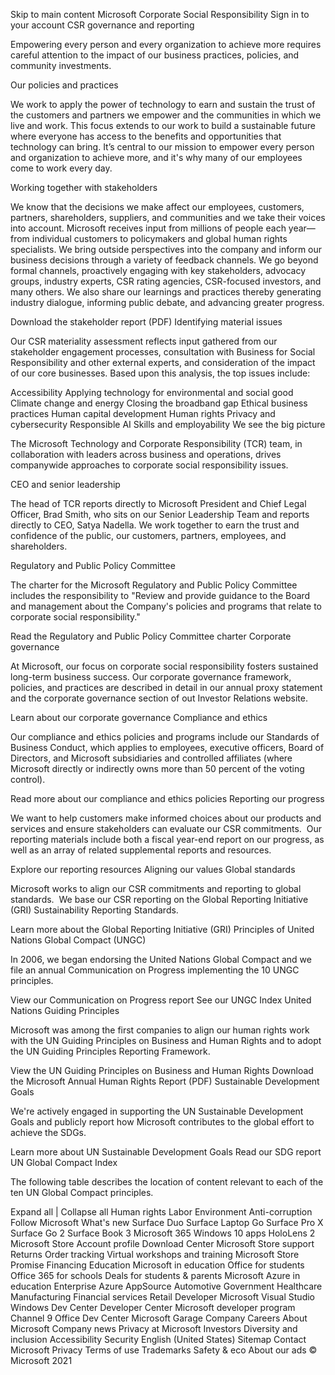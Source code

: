 Skip to main content
Microsoft
Corporate Social Responsibility 
Sign in to your account
CSR governance and reporting

Empowering every person and every organization to achieve more requires careful attention to the impact of our business practices, policies, and community investments.

Our policies and practices

We work to apply the power of technology to earn and sustain the trust of the customers and partners we empower and the communities in which we live and work. This focus extends to our work to build a sustainable future where everyone has access to the benefits and opportunities that technology can bring. It’s central to our mission to empower every person and organization to achieve more, and it's why many of our employees come to work every day.

Working together with stakeholders

We know that the decisions we make affect our employees, customers, partners, shareholders, suppliers, and communities and we take their voices into account. Microsoft receives input from millions of people each year—from individual customers to policymakers and global human rights specialists. We bring outside perspectives into the company and inform our business decisions through a variety of feedback channels. We go beyond formal channels, proactively engaging with key stakeholders, advocacy groups, industry experts, CSR rating agencies, CSR-focused investors, and many others. We also share our learnings and practices thereby generating industry dialogue, informing public debate, and advancing greater progress.

Download the stakeholder report (PDF) 
Identifying material issues

Our CSR materiality assessment reflects input gathered from our stakeholder engagement processes, consultation with Business for Social Responsibility and other external experts, and consideration of the impact of our core businesses. Based upon this analysis, the top issues include:

Accessibility
Applying technology for environmental and social good
Climate change and energy
Closing the broadband gap
Ethical business practices
Human capital development
Human rights
Privacy and cybersecurity
Responsible AI
Skills and employability
We see the big picture

The Microsoft Technology and Corporate Responsibility (TCR) team, in collaboration with leaders across business and operations, drives companywide approaches to corporate social responsibility issues.

CEO and senior leadership

The head of TCR reports directly to Microsoft President and Chief Legal Officer, Brad Smith, who sits on our Senior Leadership Team and reports directly to CEO, Satya Nadella. We work together to earn the trust and confidence of the public, our customers, partners, employees, and shareholders.

Regulatory and Public Policy Committee

The charter for the Microsoft Regulatory and Public Policy Committee includes the responsibility to "Review and provide guidance to the Board and management about the Company's policies and programs that relate to corporate social responsibility."

Read the Regulatory and Public Policy Committee charter 
Corporate governance

At Microsoft, our focus on corporate social responsibility fosters sustained long-term business success. Our corporate governance framework, policies, and practices are described in detail in our annual proxy statement and the corporate governance section of out Investor Relations website.

Learn about our corporate governance 
Compliance and ethics

Our compliance and ethics policies and programs include our Standards of Business Conduct, which applies to employees, executive officers, Board of Directors, and Microsoft subsidiaries and controlled affiliates (where Microsoft directly or indirectly owns more than 50 percent of the voting control).

Read more about our compliance and ethics policies 
Reporting our progress

We want to help customers make informed choices about our products and services and ensure stakeholders can evaluate our CSR commitments.  Our reporting materials include both a fiscal year-end report on our progress, as well as an array of related supplemental reports and resources.

Explore our reporting resources 
Aligning our values
Global standards

Microsoft works to align our CSR commitments and reporting to global standards.  We base our CSR reporting on the Global Reporting Initiative (GRI) Sustainability Reporting Standards.

Learn more about the Global Reporting Initiative (GRI) 
Principles of United Nations Global Compact (UNGC)

In 2006, we began endorsing the United Nations Global Compact and we file an annual Communication on Progress implementing the 10 UNGC principles.

View our Communication on Progress report  See our UNGC Index 
United Nations Guiding Principles

Microsoft was among the first companies to align our human rights work with the UN Guiding Principles on Business and Human Rights and to adopt the UN Guiding Principles Reporting Framework.

View the UN Guiding Principles on Business and Human Rights  Download the Microsoft Annual Human Rights Report (PDF) 
Sustainable Development Goals

We're actively engaged in supporting the UN Sustainable Development Goals and publicly report how Microsoft contributes to the global effort to achieve the SDGs.

Learn more about UN Sustainable Development Goals  Read our SDG report 
UN Global Compact Index

The following table describes the location of content relevant to each of the ten UN Global Compact principles.

Expand all | Collapse all
Human rights
Labor
Environment
Anti-corruption
Follow Microsoft
What's new
Surface Duo
Surface Laptop Go
Surface Pro X
Surface Go 2
Surface Book 3
Microsoft 365
Windows 10 apps
HoloLens 2
Microsoft Store
Account profile
Download Center
Microsoft Store support
Returns
Order tracking
Virtual workshops and training
Microsoft Store Promise
Financing
Education
Microsoft in education
Office for students
Office 365 for schools
Deals for students & parents
Microsoft Azure in education
Enterprise
Azure
AppSource
Automotive
Government
Healthcare
Manufacturing
Financial services
Retail
Developer
Microsoft Visual Studio
Windows Dev Center
Developer Center
Microsoft developer program
Channel 9
Office Dev Center
Microsoft Garage
Company
Careers
About Microsoft
Company news
Privacy at Microsoft
Investors
Diversity and inclusion
Accessibility
Security
English (United States)
Sitemap Contact Microsoft Privacy Terms of use Trademarks Safety & eco About our ads © Microsoft 2021